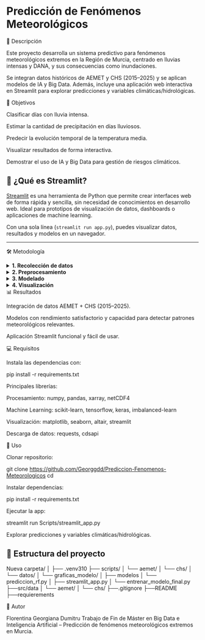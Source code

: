 # Predicción de Fenómenos Meteorológicos

📌 Descripción

Este proyecto desarrolla un sistema predictivo para fenómenos meteorológicos extremos en la Región de Murcia, centrado en lluvias intensas y DANA, y sus consecuencias como inundaciones.

Se integran datos históricos de AEMET y CHS (2015–2025) y se aplican modelos de IA y Big Data. Además, incluye una aplicación web interactiva en Streamlit para explorar predicciones y variables climáticas/hidrológicas.

🎯 Objetivos

Clasificar días con lluvia intensa.

Estimar la cantidad de precipitación en días lluviosos.

Predecir la evolución temporal de la temperatura media.

Visualizar resultados de forma interactiva.

Demostrar el uso de IA y Big Data para gestión de riesgos climáticos.

## 🚀 ¿Qué es Streamlit?

[Streamlit](https://streamlit.io/) es una herramienta de Python que permite crear interfaces web de forma rápida y sencilla, sin necesidad de conocimientos en desarrollo web. Ideal para prototipos de visualización de datos, dashboards o aplicaciones de machine learning.

Con una sola línea (`streamlit run app.py`), puedes visualizar datos, resultados y modelos en un navegador.

---

🛠️ Metodología
<details> <summary><b>1. Recolección de datos</b></summary>

AEMET: Datos diarios (2015–2025) de todas las estaciones de Murcia vía API REST. Se transformaron de JSON a CSV y se limpiaron variables clave: temperatura mínima, máxima y media, precipitación y humedad relativa.

CHS: Datos hidrológicos diarios (caudales, niveles de ríos y embalses) descargados en CSV y limpiados para integrarlos con los datos meteorológicos.

</details> <details> <summary><b>2. Preprocesamiento</b></summary>

Unificación de datos en un dataframe consolidado.

Limpieza de valores faltantes (reemplazo por medianas).

Normalización de variables numéricas.

Construcción de variables temporales (día, mes, estación del año) y variable binaria inundación (precipitación ≥ 20 mm).

</details> <details> <summary><b>3. Modelado</b></summary>

Árbol de decisión → Clasificación lluvia/no lluvia (precisión, recall, F1).

Regresión lineal → Estimación de precipitación (MSE).

Red neuronal LSTM → Predicción de temperatura media (RMSE).

Random Forest → Predicción de inundaciones, balanceo con SMOTE, búsqueda de hiperparámetros, importancia de variables.

</details> <details> <summary><b>4. Visualización</b></summary>

Streamlit: Aplicación interactiva para consultar probabilidades de inundación y explorar variables climáticas/hidrológicas.

Flujo de trabajo: carga y preprocesamiento → entrenamiento → predicción → visualización interactiva.

Controles interactivos: umbral de decisión, selección de variables y exploración de escenarios.

</details>
📊 Resultados

Integración de datos AEMET + CHS (2015–2025).

Modelos con rendimiento satisfactorio y capacidad para detectar patrones meteorológicos relevantes.

Aplicación Streamlit funcional y fácil de usar.


💻 Requisitos

Instala las dependencias con:

pip install -r requirements.txt


Principales librerías:

Procesamiento: numpy, pandas, xarray, netCDF4

Machine Learning: scikit-learn, tensorflow, keras, imbalanced-learn

Visualización: matplotlib, seaborn, altair, streamlit

Descarga de datos: requests, cdsapi

🚀 Uso

Clonar repositorio:

git clone <https://github.com/Georggdd/Prediccion-Fenomenos-Meteorologicos>
cd <Prediccion-Fenomenos-Meteorologicos>


Instalar dependencias:

pip install -r requirements.txt


Ejecutar la app:

streamlit run Scripts/streamlit_app.py


Explorar predicciones y variables climáticas/hidrológicas.


## 📁 Estructura del proyecto

Nueva carpeta/
│
├── .venv310
├── scripts/
│ └── aemet/
│ └── chs/
│ └── datos/
│ └── graficas_modelo/
│ ├── modelos
│ └── prediccion_rf.py
│ ├── streamlit_app.py
│ └── entrenar_modelo_final.py
├──src/data
│ └── aemet/
│ └── chs/
├──.gitignore
├──README
├──requierements

👩 Autor

Florentina Georgiana Dumitru
Trabajo de Fin de Máster en Big Data e Inteligencia Artificial – Predicción de fenómenos meteorológicos extremos en Murcia.

 
